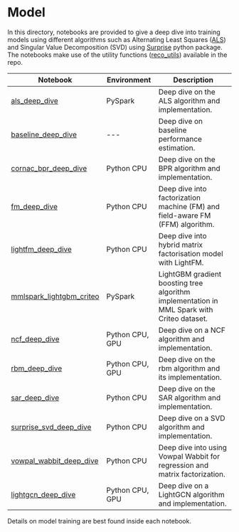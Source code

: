 # Model

In this directory, notebooks are provided to give a deep dive into training models using different algorithms such as
 Alternating Least Squares ([ALS](https://spark.apache.org/docs/latest/api/python/_modules/pyspark/ml/recommendation.html#ALS)) and Singular Value Decomposition (SVD) using [Surprise](http://surpriselib.com/) python package. The notebooks make use of the utility functions ([reco_utils](../../reco_utils))
 available in the repo.

| Notebook | Environment | Description |
| --- | --- | --- |
| [als_deep_dive](als_deep_dive.ipynb) | PySpark | Deep dive on the ALS algorithm and implementation.
| [baseline_deep_dive](baseline_deep_dive.ipynb) | --- | Deep dive on baseline performance estimation.
| [cornac_bpr_deep_dive](cornac_bpr_deep_dive.ipynb) | Python CPU | Deep dive on the BPR algorithm and implementation.
| [fm_deep_dive](fm_deep_dive.ipynb) | Python CPU | Deep dive into factorization machine (FM) and field-aware FM (FFM) algorithm.
| [lightfm_deep_dive](lightfm_deep_dive.ipynb) | Python CPU | Deep dive into hybrid matrix factorisation model with LightFM.
| [mmlspark_lightgbm_criteo](mmlspark_lightgbm_criteo.ipynb) | PySpark | LightGBM gradient boosting tree algorithm implementation in MML Spark with Criteo dataset.
| [ncf_deep_dive](ncf_deep_dive.ipynb) | Python CPU, GPU | Deep dive on a NCF algorithm and implementation.
| [rbm_deep_dive](rbm_deep_dive.ipynb)| Python CPU, GPU | Deep dive on the rbm algorithm and its implementation.
| [sar_deep_dive](sar_deep_dive.ipynb) | Python CPU | Deep dive on the SAR algorithm and implementation.
| [surprise_svd_deep_dive](surprise_svd_deep_dive.ipynb) | Python CPU | Deep dive on a SVD algorithm and implementation.
| [vowpal_wabbit_deep_dive](vowpal_wabbit_deep_dive.ipynb) | Python CPU | Deep dive into using Vowpal Wabbit for regression and matrix factorization.
| [lightgcn_deep_dive](lightgcn_deep_dive.ipynb) | Python CPU, GPU | Deep dive on a LightGCN algorithm and implementation.

Details on model training are best found inside each notebook.
